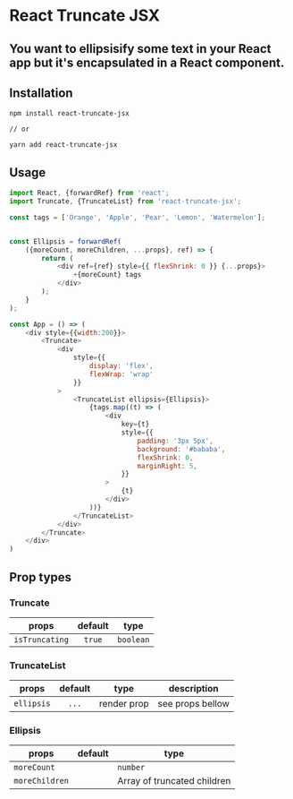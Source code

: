 # React Truncate JSX

## You want to ellipsisify some text in your React app but it's encapsulated in a React component.

## Installation
```shell
npm install react-truncate-jsx

// or 

yarn add react-truncate-jsx
```

## Usage
```javascript
import React, {forwardRef} from 'react';
import Truncate, {TruncateList} from 'react-truncate-jsx';

const tags = ['Orange', 'Apple', 'Pear', 'Lemon', 'Watermelon'];


const Ellipsis = forwardRef(
    ({moreCount, moreChildren, ...props}, ref) => {
        return (
            <div ref={ref} style={{ flexShrink: 0 }} {...props}>
                +{moreCount} tags
            </div>
        );
    }
);

const App = () => (
    <div style={{width:200}}>
        <Truncate>
            <div
                style={{
                    display: 'flex',
                    flexWrap: 'wrap'
                }}
            >
                <TruncateList ellipsis={Ellipsis}>
                    {tags.map((t) => (
                        <div
                            key={t}
                            style={{
                                padding: '3px 5px',
                                background: '#bababa',
                                flexShrink: 0,
                                marginRight: 5,
                            }}
                        >
                            {t}
                        </div>
                    ))}
                </TruncateList>
            </div>
        </Truncate>
    </div>
)
```

## Prop types
### Truncate
| props        | default        | type  |
| ------------- |:-------------:| -----|
| `isTruncating`     | `true` | `boolean` |


### TruncateList
| props        | default        | type  | description |
| ------------- |:-------------:| -----| --- |
| `ellipsis`     | `...` |  render prop | see props bellow 

### Ellipsis
| props        | default        | type  |
| ------------- |:-------------:| -----|
| `moreCount`     |  | `number` | 
| `moreChildren`     |  | Array of truncated children |

